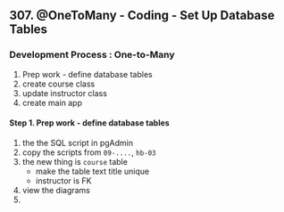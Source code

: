 ## 307. @OneToMany - Coding - Set Up Database Tables

### Development Process : One-to-Many
1. Prep work - define database tables
2. create course class 
3. update instructor class 
4. create main app 

#### Step 1. Prep work - define database tables
1. the the SQL script in pgAdmin 
2. copy the scripts from `09-....`, `hb-03`
3. the new thing is `course` table
    * make the table text title unique 
    * instructor is FK 
4. view the diagrams 
5. 